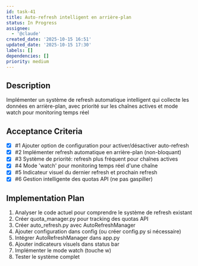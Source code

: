 ```yaml
---
id: task-41
title: Auto-refresh intelligent en arrière-plan
status: In Progress
assignee:
  - '@claude'
created_date: '2025-10-15 16:51'
updated_date: '2025-10-15 17:30'
labels: []
dependencies: []
priority: medium
---
```


## Description

<!-- SECTION:DESCRIPTION:BEGIN -->
Implémenter un système de refresh automatique intelligent qui collecte les données en arrière-plan, avec priorité sur les chaînes actives et mode watch pour monitoring temps réel
<!-- SECTION:DESCRIPTION:END -->

## Acceptance Criteria
<!-- AC:BEGIN -->
- [x] #1 Ajouter option de configuration pour activer/désactiver auto-refresh
- [x] #2 Implémenter refresh automatique en arrière-plan (non-bloquant)
- [x] #3 Système de priorité: refresh plus fréquent pour chaînes actives
- [x] #4 Mode 'watch' pour monitoring temps réel d'une chaîne
- [x] #5 Indicateur visuel du dernier refresh et prochain refresh
- [x] #6 Gestion intelligente des quotas API (ne pas gaspiller)
<!-- AC:END -->

## Implementation Plan

<!-- SECTION:PLAN:BEGIN -->
1. Analyser le code actuel pour comprendre le système de refresh existant
2. Créer quota_manager.py pour tracking des quotas API
3. Créer auto_refresh.py avec AutoRefreshManager
4. Ajouter configuration dans config (ou créer config.py si nécessaire)
5. Intégrer AutoRefreshManager dans app.py
6. Ajouter indicateurs visuels dans status bar
7. Implémenter le mode watch (touche w)
8. Tester le système complet
<!-- SECTION:PLAN:END -->
